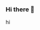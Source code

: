 ### Hi there 👋
hi
<!--
**arrrrr0712/arrrrr0712** is a ✨ _special_ ✨ repository because its `README.md` (this file) appears on your GitHub profile.

Here are some ideas to get you started:

- 🔭 I’m currently working on ...fju
- 🌱 I’m currently learning ...statistics
- 👯 I’m looking to collaborate on ...
- 🤔 I’m looking for help with ...
- 💬 Ask me about ...anything
- 📫 How to reach me: ...email
- 😄 Pronouns: ...lai
- ⚡ Fun fact: ...hahahahaha
-->
